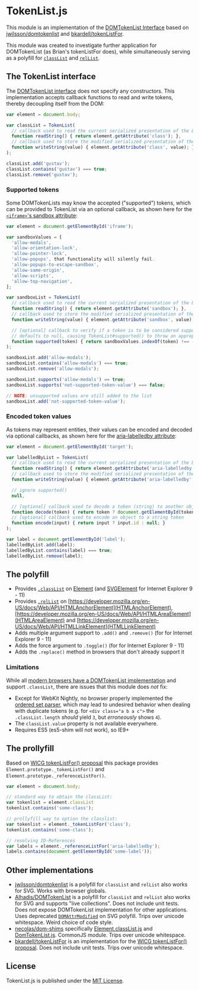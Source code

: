 # TokenList.js

This module is an implementation of the [DOMTokenList Interface](https://dom.spec.whatwg.org/#interface-domtokenlist) based on [jwilsson/domtokenlist](https://github.com/jwilsson/domtokenlist) and [bkardell/tokenListFor](https://github.com/bkardell/tokenListFor).

This module was created to investigate further application for DOMTokenList (as Brian's tokenListFor does), while simultaneously serving as a polyfill for [`classList`](https://developer.mozilla.org/en/docs/Web/API/Element/classList) and [`relList`](https://developer.mozilla.org/en-US/docs/Web/API/HTMLLinkElement/relList).

## The TokenList interface

The [DOMTokenList interface](https://dom.spec.whatwg.org/#interface-domtokenlist) does not specify any constructors. This implementation accepts callback functions to read and write tokens, thereby decoupling itself from the DOM:

```js
var element = document.body;

var classList = TokenList(
  // callback used to read the current serialized presentation of the DOMTokenList
  function readString() { return element.getAttribute('class'); },
  // callback used to store the modified serialized presentation of the DOMTokenList
  function writeString(value) { element.getAttribute('class', value); }
);

classList.add('gustav');
classList.contains('gustav') === true;
classList.remove('gustav');
```

### Supported tokens

Some DOMTokenLists may know the accepted ("supported") tokens, which can be provided to TokenList via an optional callback, as shown here for the [`<iframe>`'s sandbox attribute](https://developer.mozilla.org/en/docs/Web/HTML/Element/iframe#attr-sandbox):

```js
var element = document.getElementById('iframe');

var sandboxValues = [
  'allow-modals',
  'allow-orientation-lock',
  'allow-pointer-lock',
  'allow-popups', that functionality will silently fail.
  'allow-popups-to-escape-sandbox',
  'allow-same-origin',
  'allow-scripts',
  'allow-top-navigation',
];

var sandboxList = TokenList(
  // callback used to read the current serialized presentation of the DOMTokenList
  function readString() { return element.getAttribute('sandbox'); },
  // callback used to store the modified serialized presentation of the DOMTokenList
  function writeString(value) { element.getAttribute('sandbox', value); },

  // [optional] callback to verify if a token is to be considered supported
  // defaults to null, causing TokenList#supported() to throw an appropriate error
  function supported(token) { return sandboxValues.indexOf(token) !== -1; }
);

sandboxList.add('allow-modals');
sandboxList.contains('allow-modals') === true;
sandboxList.remove('allow-modals');

sandboxList.supports('allow-modals') == true;
sandboxList.supports('not-supported-token-value') === false;

// NOTE: unsupported values are still added to the list
sandboxList.add('not-supported-token-value');
```

### Encoded token values

As tokens may represent entities, their values can be encoded and decoded via optional callbacks, as shown here for the [aria-labelledby attribute](http://w3c.github.io/aria/aria/aria.html#aria-labelledby):

```js
var element = document.getElementById('target');

var labelledByList = TokenList(
  // callback used to read the current serialized presentation of the DOMTokenList
  function readString() { return element.getAttribute('aria-labelledby'); },
  // callback used to store the modified serialized presentation of the DOMTokenList
  function writeString(value) { element.getAttribute('aria-labelledby', value); },

  // ignore supported()
  null,

  // [optional] callback used to decode a token (string) to another object
  function decode(token) { return token ? document.getElementById(token) : null; },
  // [optional] callback used to encode an object to a string token
  function encode(input) { return input ? input.id : null; }
);

var label = document.getElementById('label');
labelledByList.add(label);
labelledByList.contains(label) === true;
labelledByList.remove(label);
```

## The polyfill

* Provides [`.classList`](https://developer.mozilla.org/en/docs/Web/API/Element/classList) on [Element](https://developer.mozilla.org/en-US/docs/Web/API/Element) (and [SVGElement](https://developer.mozilla.org/en-US/docs/Web/API/SVGElement) for Internet Explorer 9 - 11)
* Provides [`.relList`](https://developer.mozilla.org/en-US/docs/Web/API/HTMLLinkElement/relList) on [https://developer.mozilla.org/en-US/docs/Web/API/HTMLAnchorElement](HTMLAnchorElement), [https://developer.mozilla.org/en-US/docs/Web/API/HTMLAreaElement](HTMLAreaElement) and [https://developer.mozilla.org/en-US/docs/Web/API/HTMLLinkElement](HTMLLinkElement)
* Adds multiple argument support to `.add()` and `.remove()` (for for Internet Explorer 9 - 11)
* Adds the force argument to `.toggle()` (for for Internet Explorer 9 - 11)
* Adds the `.replace()` method in browsers that don't already support it

### Limitations

While all [modern browsers have a DOMTokenList implementation](http://caniuse.com/#search=DOMTokenList) and support `.classList`, there are issues that this module does *not* fix:

* Except for WebKit Nightly, no browser properly implemented the [ordered set parser](https://dom.spec.whatwg.org/#concept-ordered-set-parser), which may lead to undesired behavior when dealing with duplicate tokens (e.g. for `<div class="a b a c">` the `.classList.length` *should* yield `3`, but *erroneously* shows `4`).
* The `classList.value` property is not available everywhere.
* Requires ES5 (es5-shim will not work), so IE9+

## The prollyfill

Based on [WICG tokenListFor() proposal](https://discourse.wicg.io/t/proposal-for-astokenlist-attr/1418/20) this package provides `Element.prototype._tokenListFor()` and `Element.prototype._referenceListFor()`.

```js
var element = document.body;

// standard way to obtain the classList:
var tokenlist = element.classList
tokenlist.contains('some-class');

// prollyfill way to option the classlist:
var tokenlist = element._tokenListFor('class');
tokenlist.contains('some-class');

// resolving ID-References
var labels = element._referenceListFor('aria-labelledby');
labels.contains(document.getElementById('some-label'));
```

## Other implementations

* [jwilsson/domtokenlist](https://github.com/jwilsson/domtokenlist) is a polyfill for `classList` and `relList` also works for SVG. Works with browser globals.
* [Alhadis/DOMTokenList](https://github.com/Alhadis/DOMTokenList) is a polyfill for `classList` and `relList` also works for SVG and supports "live collections". Does not include unit tests. Does not expose DOMTokenList implementation for other applications. Uses deprecated [`DOMAttrModified`](https://developer.mozilla.org/en-US/docs/Web/Guide/Events/Mutation_events) on SVG polyfill. Trips over unicode whitespace. Weird choice of code style.
* [necolas/dom-shims](https://github.com/necolas/dom-shims) specifically [Element.classList.js](https://github.com/necolas/dom-shims/blob/master/shim/Element.classList.js) and [DomTokenList.js](https://github.com/necolas/dom-shims/blob/master/lib/DOMTokenList.js). CommonJS module. Trips over unicode whitespace.
* [bkardell/tokenListFor](https://github.com/bkardell/tokenListFor) is an implementation for the [WICG tokenListFor() proposal](https://discourse.wicg.io/t/proposal-for-astokenlist-attr/1418/20). Does not include unit tests. Trips over unicode whitespace.


## License

TokenList.js is published under the [MIT License](http://opensource.org/licenses/mit-license).
